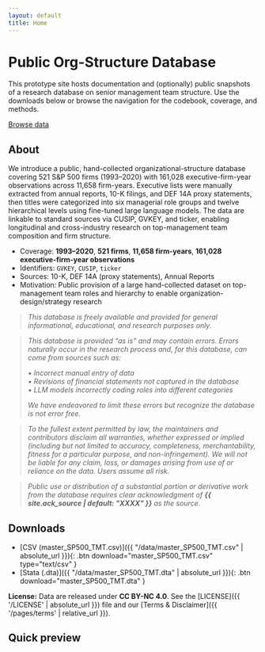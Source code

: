 ```yaml
---
layout: default
title: Home
---
```


<div class="hero">
  <h1>Public Org-Structure Database</h1>
  <p>
    This prototype site hosts documentation and (optionally) public snapshots of a research database on senior management team structure. Use the downloads below or browse the navigation for the codebook, coverage, and methods.
  </p>
  <p>
    <a class="btn solid" href="{{ '/data/' | relative_url }}">Browse data</a>
  </p>
</div>

## About
We introduce a public, hand-collected organizational-structure database covering 521 S&P 500 firms (1993–2020) with 161,028 executive-firm-year observations across 11,658 firm-years. Executive lists were manually extracted from annual reports, 10-K filings, and DEF 14A proxy statements, then titles were categorized into six managerial role groups and twelve hierarchical levels using fine-tuned large language models. The data are linkable to standard sources via CUSIP, GVKEY, and ticker, enabling longitudinal and cross-industry research on top-management team composition and firm structure.

- Coverage: **1993–2020**, **521 firms**, **11,658 firm-years**, **161,028 executive-firm-year observations**  
- Identifiers: `GVKEY`, `CUSIP`, `ticker`  
- Sources: 10-K, DEF 14A (proxy statements), Annual Reports  
- Motivation: Public provision of a large hand-collected dataset on top-management team roles and hierarchy to enable organization-design/strategy research

> *This database is freely available and provided for general informational, educational, and research purposes only.*

> *This database is provided “as is” and may contain errors. Errors naturally occur in the research process and, for this database, can come from sources such as:*
> 
> *• Incorrect manual entry of data*  
> *• Revisions of financial statements not captured in the database*  
> *• LLM models incorrectly coding roles into different categories*  
> 
> *We have endeavored to limit these errors but recognize the database is not error free.*

> *To the fullest extent permitted by law, the maintainers and contributors disclaim all warranties, whether expressed or implied (including but not limited to accuracy, completeness, merchantability, fitness for a particular purpose, and non-infringement). We will not be liable for any claim, loss, or damages arising from use of or reliance on the data. Users assume all risk.*

> *Public use or distribution of a substantial portion or derivative work from the database requires clear acknowledgment of **{{ site.ack_source | default: "XXXX" }}** as the source.*

## Downloads
- [CSV (master_SP500_TMT.csv)]({{ "/data/master_SP500_TMT.csv" | absolute_url }}){: .btn download="master_SP500_TMT.csv" type="text/csv" }
- [Stata (.dta)]({{ "/data/master_SP500_TMT.dta" | absolute_url }}){: .btn download="master_SP500_TMT.dta" }

**License:** Data are released under **CC BY-NC 4.0**.
See the [LICENSE]({{ '/LICENSE' | absolute_url }}) file and our
[Terms & Disclaimer]({{ '/pages/terms' | relative_url }}).




## Quick preview
<div class="table-wrap">
  <table id="previewTable"></table>
</div>
<script>
document.addEventListener('DOMContentLoaded', function () {
  renderCSVTable('{{ "/data/snapshot.csv" | relative_url }}', 'previewTable');
});
</script>
